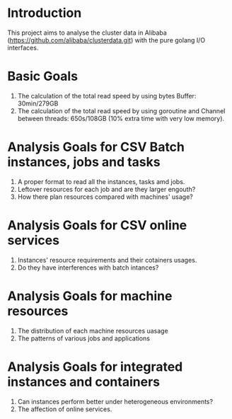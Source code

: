 # Introduction

This project aims to analyse the cluster data in Alibaba (https://github.com/alibaba/clusterdata.git) with the pure golang I/O interfaces.

# Basic Goals

1. The calculation of the total read speed by using bytes Buffer: 30min/279GB
2. The calculation of the total read speed by using goroutine and Channel between threads: 650s/108GB (10% extra time with very low memory).

# Analysis Goals for CSV Batch instances, jobs and tasks

1. A proper format to read all the instances, tasks amd jobs.
2. Leftover resources for each job and  are they larger engouth?
3. How there plan resources compared with machines' usage?

# Analysis Goals for CSV online services

1. Instances' resource requirements and their cotainers usages.
2. Do they have interferences with batch intances?

# Analysis Goals for machine resources

1. The distribution of each machine resources uasage
2. The patterns of various jobs and applications

# Analysis Goals for integrated instances and containers

1. Can instances perform better under heterogeneous environments?
2. The affection of online services.